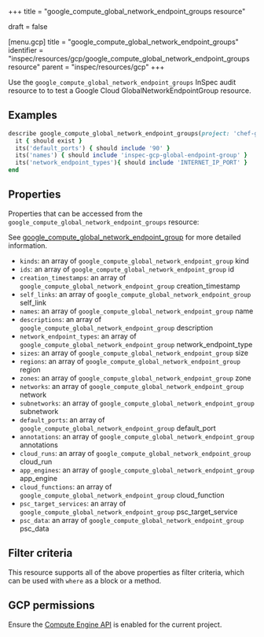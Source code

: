+++
title = "google_compute_global_network_endpoint_groups resource"

draft = false


[menu.gcp]
title = "google_compute_global_network_endpoint_groups"
identifier = "inspec/resources/gcp/google_compute_global_network_endpoint_groups resource"
parent = "inspec/resources/gcp"
+++

Use the `google_compute_global_network_endpoint_groups` InSpec audit resource to to test a Google Cloud GlobalNetworkEndpointGroup resource.

## Examples

```ruby
describe google_compute_global_network_endpoint_groups(project: 'chef-gcp-inspec') do
  it { should exist }
  its('default_ports') { should include '90' }
  its('names') { should include 'inspec-gcp-global-endpoint-group' }
  its('network_endpoint_types'){ should include 'INTERNET_IP_PORT' }
end
```

## Properties

Properties that can be accessed from the `google_compute_global_network_endpoint_groups` resource:

See [google_compute_global_network_endpoint_group](google_compute_global_network_endpoint_group) for more detailed information.

  * `kinds`: an array of `google_compute_global_network_endpoint_group` kind
  * `ids`: an array of `google_compute_global_network_endpoint_group` id
  * `creation_timestamps`: an array of `google_compute_global_network_endpoint_group` creation_timestamp
  * `self_links`: an array of `google_compute_global_network_endpoint_group` self_link
  * `names`: an array of `google_compute_global_network_endpoint_group` name
  * `descriptions`: an array of `google_compute_global_network_endpoint_group` description
  * `network_endpoint_types`: an array of `google_compute_global_network_endpoint_group` network_endpoint_type
  * `sizes`: an array of `google_compute_global_network_endpoint_group` size
  * `regions`: an array of `google_compute_global_network_endpoint_group` region
  * `zones`: an array of `google_compute_global_network_endpoint_group` zone
  * `networks`: an array of `google_compute_global_network_endpoint_group` network
  * `subnetworks`: an array of `google_compute_global_network_endpoint_group` subnetwork
  * `default_ports`: an array of `google_compute_global_network_endpoint_group` default_port
  * `annotations`: an array of `google_compute_global_network_endpoint_group` annotations
  * `cloud_runs`: an array of `google_compute_global_network_endpoint_group` cloud_run
  * `app_engines`: an array of `google_compute_global_network_endpoint_group` app_engine
  * `cloud_functions`: an array of `google_compute_global_network_endpoint_group` cloud_function
  * `psc_target_services`: an array of `google_compute_global_network_endpoint_group` psc_target_service
  * `psc_data`: an array of `google_compute_global_network_endpoint_group` psc_data

## Filter criteria

This resource supports all of the above properties as filter criteria, which can be used
with `where` as a block or a method.

## GCP permissions

Ensure the [Compute Engine API](https://console.cloud.google.com/apis/library/compute.googleapis.com/) is enabled for the current project.
